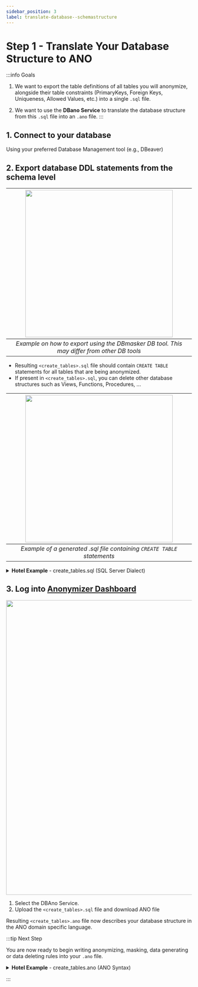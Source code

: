```yaml
---
sidebar_position: 3
label: translate-database--schemastructure
---
```


# Step 1 - Translate Your Database Structure to ANO


:::info Goals

1. We want to export the table definitions of all tables you will anonymize, alongside their table constraints (PrimaryKeys, Foreign Keys, Uniqueness, Allowed Values, etc.) into a single `.sql` file.

2. We want to use the **DBano Service** to translate the database structure from this `.sql` file into an `.ano` file.
:::

## 1. Connect to your database

Using your preferred Database Management tool (e.g., DBeaver)

## 2. Export database DDL statements from the schema level


| <img src="/img/docs/generate_sql.png" width="400" /> |
|:--:|
| *Example on how to export using the DBmasker DB tool. This may differ from other DB tools* |

- Resulting `<create_tables>.sql` file should contain `CREATE TABLE` statements for all tables that are being anonymized.
- If present in `<create_tables>.sql`, you can delete other database structures such as Views, Functions, Procedures, ...

|<img src="/img/docs/generated_sql_sample.png" width="400" />|
|:--:|
| *Example of a generated .sql file containing `CREATE TABLE` statements* |

<details><summary><b>Hotel Example</b> - create_tables.sql (SQL Server Dialect)</summary>
<p>

```sql
create schema ano_hotel;

-- CREATE TABLE statements including basic column definitions

CREATE TABLE ano_hotel.Booking (
fromDate date,
toDate date,
  bookingCreated datetime,
  earliestCheckinTime time,
  customer_customerNo integer NOT NULL,
  id int IDENTITY(1,1) NOT NULL,
  hotel_id integer NOT NULL,
  roomCategory_id integer NOT NULL,
  LOCK_FLAG integer,
CONSTRAINT pk_booking_id PRIMARY KEY (id)
);


CREATE TABLE ano_hotel.Customer (
  creditCard varchar(16),
  customerNo integer NOT NULL,
  email varchar(40),
  name varchar(40),
  password varchar(40),
  phone varchar(20),
  LOCK_FLAG integer,
  PRIMARY KEY (customerNo)
);

CREATE TABLE ano_hotel.Hotel (
  id integer NOT NULL,
  location varchar(30),
  logo varchar(40),
  name varchar(40),
  chain_id integer NOT NULL,
  LOCK_FLAG integer,
  PRIMARY KEY (id)
);

CREATE TABLE ano_hotel.HotelChain (
  name varchar(40) NOT NULL,
  id integer NOT NULL,
  LOCK_FLAG integer,
  PRIMARY KEY (id)
);

CREATE TABLE ano_hotel.HotelRoomCategory (
  actualPrice decimal(10,2),
  fromDate date NOT NULL,
  toDate date,
  hotel_id integer NOT NULL,
  roomCategory_id integer NOT NULL,
  LOCK_FLAG integer,
  CONSTRAINT HotelRoomCategory_PK PRIMARY KEY (hotel_id,roomCategory_id,fromDate)
);

CREATE TABLE ano_hotel.Address (
  homeAddress varchar(40),
  postalCode integer,
  id integer NOT NULL,
  customer_customerNo integer NOT NULL,
  LOCK_FLAG integer,
  PRIMARY KEY (id)
);

CREATE TABLE ano_hotel.Room (
  roomNo integer,
  floor integer,
  balcony smallint,
  heading integer CHECK (heading IN (1,2,3,4)),
  id integer NOT NULL,
  category_id integer NOT NULL,
  hotel_id integer NOT NULL,
  LOCK_FLAG integer,
  PRIMARY KEY (id)
);

CREATE TABLE ano_hotel.RoomCategory (
  bedType integer CHECK (bedType IN (1,2,3,4,5)),
  guests integer,
  id integer NOT NULL,
  initialPrice decimal(10,2),
  maxDiscount integer,
  roomQuality integer CHECK (roomQuality IN (1,2,3)),
  LOCK_FLAG integer,
  PRIMARY KEY (id)
);


ALTER TABLE ano_hotel.Booking ADD CONSTRAINT Booking_customer_customerNoF FOREIGN KEY (customer_customerNo) REFERENCES ano_hotel.Customer (customerNo);
ALTER TABLE ano_hotel.Booking ADD CONSTRAINT Booking_hotel_idF FOREIGN KEY (hotel_id) REFERENCES ano_hotel.Hotel (id);
ALTER TABLE ano_hotel.Booking ADD CONSTRAINT Booking_roomCategory_idF FOREIGN KEY (roomCategory_id) REFERENCES ano_hotel.RoomCategory (id);

-- Hotel
ALTER TABLE ano_hotel.Hotel ADD CONSTRAINT Hotel_chain_idF FOREIGN KEY (chain_id) REFERENCES ano_hotel.HotelChain (id);

-- HotelChain

-- HotelRoomCategory
ALTER TABLE ano_hotel.HotelRoomCategory ADD CONSTRAINT HotelRoomCategory_hotel_idF FOREIGN KEY (hotel_id) REFERENCES ano_hotel.Hotel (id);
ALTER TABLE ano_hotel.HotelRoomCategory ADD CONSTRAINT HotelRoomCatego_roomCategory_F FOREIGN KEY (roomCategory_id) REFERENCES ano_hotel.RoomCategory (id);

-- Address
ALTER TABLE ano_hotel.Address ADD CONSTRAINT Address_customer_customerNoF FOREIGN KEY (customer_customerNo) REFERENCES ano_hotel.Customer (customerNo);

-- Room
ALTER TABLE ano_hotel.Room ADD CONSTRAINT Room_category_idF FOREIGN KEY (category_id) REFERENCES ano_hotel.RoomCategory (id);
ALTER TABLE ano_hotel.Room ADD CONSTRAINT Room_hotel_idF FOREIGN KEY (hotel_id) REFERENCES ano_hotel.Hotel (id);
```

</p>
</details>

## 3. Log into [Anonymizer Dashboard](https://dev.esito.no/auth/dashboard/home)

<img src="/img/docs/ano_dashboard_dbano.png" width="800" />

1. Select the DBAno Service.
2. Upload the `<create_tables>.sql` file and download ANO file

Resulting `<create_tables>.ano` file now describes your database structure in the ANO domain specific language.

:::tip Next Step

You are now ready to begin writing anonymizing, masking, data generating or data deleting rules into your `.ano` file.

<details><summary><b>Hotel Example</b> - create_tables.ano (ANO Syntax)</summary>
<p>

```ano
table Address
	column text homeAddress size 40
	column integer postalCode
	column integer id
	column integer LOCK_FLAG
	column integer customer_customerNo
	primary-key id
table Booking
	column date fromDate
	column date toDate
	column datetime bookingCreated
	column time earliestCheckinTime
	column integer id
	column integer LOCK_FLAG
	column integer customer_customerNo
	column integer hotel_id
	column integer roomCategory_id
	primary-key id
table Customer
	column text creditCard size 16
	column integer customerNo
	column text email size 40
	column text name size 40
	column text password size 40
	column text phone size 20
	column integer LOCK_FLAG
	primary-key customerNo
table Hotel
	column integer id
	column text location size 30
	column text logo size 40
	column text name size 40
	column integer LOCK_FLAG
	column integer chain_id
	primary-key id
table HotelChain
	column text name size 40
	column integer id
	column integer LOCK_FLAG
	primary-key id
table HotelRoomCategory
	column decimal actualPrice size 10  scale 2
	column date fromDate
	column date toDate
	column integer LOCK_FLAG
	column integer hotel_id
	column integer roomCategory_id
	primary-key hotel_id, roomCategory_id, fromDate
table Room
	column integer roomNo
	column integer floor
	column integer balcony
	column integer heading
	column integer id
	column integer LOCK_FLAG
	column integer category_id
	column integer hotel_id
	primary-key id
table RoomCategory
	column integer bedType
	column integer guests
	column integer id
	column decimal initialPrice size 10  scale 2
	column integer maxDiscount
	column integer roomQuality
	column integer LOCK_FLAG
	primary-key id

foreign-key
	Hotel id
	HotelRoomCategory hotel_id
foreign-key
	RoomCategory id
	HotelRoomCategory roomCategory_id
foreign-key
	Customer customerNo
	Address customer_customerNo
foreign-key
	Customer customerNo
	Booking customer_customerNo
foreign-key
	Hotel id
	Booking hotel_id
foreign-key
	RoomCategory id
	Booking roomCategory_id
foreign-key
	HotelChain id
	Hotel chain_id
foreign-key
	RoomCategory id
	Room category_id
foreign-key
	Hotel id
	Room hotel_id

/*
Here you need to add your tasks and anonymizations. example..

task MyTaskName
{
    // Anonymize - Mask various fields
    update CUSTOMER Anonymize_CUSTOMER
		// Create random name from list of firstnames and lastnames
        mask FULLNAME CUSTOMER_FULLNAME
            format "%s %s"
            file src/main/resources/firstname.txt random-order
            file src/main/resources/lastname.txt random-order
		// Create random Norwegian phone number
		mask PHONE CUSTOMER_PHONE
			format "+47 %d"
			random-integer 10001000 99909990
        // Create random creditcard with checksum that validates
        mask CREDITCARD CUSTOMER_CREDITCARD
            format "41428340%d"
            transform CreditCard    // Run the CreditCard transformation to set correct checksum digits
            random-integer 10001000 99919991
}
*/
```

</p>
</details>

:::
